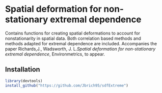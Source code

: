 # Spatial deformation for non-stationary extremal dependence
Contains functions for creating spatial deformations to account for nonstationarity
in spatial data. Both correlation based methods and methods adapted for extremal dependence
are included. Accompanies the paper Richards,J., Wadsworth, J. L.<i>Spatial deformation for non-stationary extremal dependence</i>, Environmetrics, to appear.
## Installation

```r
library(devtools)
install_github("https://github.com/Jbrich95/sdfExtreme")

```

